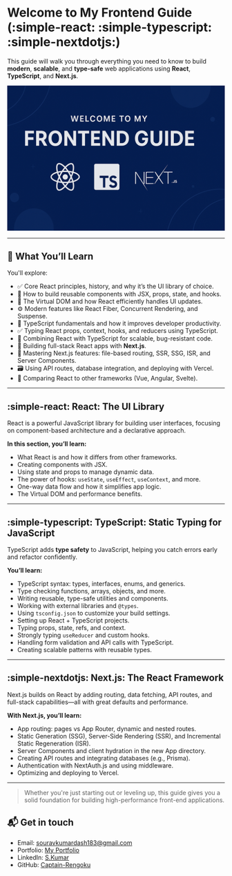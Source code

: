 # Welcome to My Frontend Guide (:simple-react: :simple-typescript: :simple-nextdotjs:)

This guide will walk you through everything you need to know to build **modern**, **scalable**, and **type-safe** web applications using **React**, **TypeScript**, and **Next.js**.

![Welcome Banner](assets/myfeguide.png)

---

## 📘 What You’ll Learn

You'll explore:

- ✅ Core React principles, history, and why it’s the UI library of choice.
- 🧱 How to build reusable components with JSX, props, state, and hooks.
- 🔄 The Virtual DOM and how React efficiently handles UI updates.
- ⚙️ Modern features like React Fiber, Concurrent Rendering, and Suspense.
- 🧠 TypeScript fundamentals and how it improves developer productivity.
- ✅ Typing React props, context, hooks, and reducers using TypeScript.
- 🧩 Combining React with TypeScript for scalable, bug-resistant code.
- 🚀 Building full-stack React apps with **Next.js**.
- 🧭 Mastering Next.js features: file-based routing, SSR, SSG, ISR, and Server Components.
- 🗃️ Using API routes, database integration, and deploying with Vercel.
- 🔁 Comparing React to other frameworks (Vue, Angular, Svelte).

---

## :simple-react: React: The UI Library

React is a powerful JavaScript library for building user interfaces, focusing on component-based architecture and a declarative approach.

**In this section, you’ll learn:**

- What React is and how it differs from other frameworks.
- Creating components with JSX.
- Using state and props to manage dynamic data.
- The power of hooks: `useState`, `useEffect`, `useContext`, and more.
- One-way data flow and how it simplifies app logic.
- The Virtual DOM and performance benefits.

---

## :simple-typescript: TypeScript: Static Typing for JavaScript

TypeScript adds **type safety** to JavaScript, helping you catch errors early and refactor confidently.

**You’ll learn:**

- TypeScript syntax: types, interfaces, enums, and generics.
- Type checking functions, arrays, objects, and more.
- Writing reusable, type-safe utilities and components.
- Working with external libraries and `@types`.
- Using `tsconfig.json` to customize your build settings.
- Setting up React + TypeScript projects.
- Typing props, state, refs, and context.
- Strongly typing `useReducer` and custom hooks.
- Handling form validation and API calls with TypeScript.
- Creating scalable patterns with reusable types.

---

## :simple-nextdotjs: Next.js: The React Framework

Next.js builds on React by adding routing, data fetching, API routes, and full-stack capabilities—all with great defaults and performance.

**With Next.js, you’ll learn:**

- App routing: pages vs App Router, dynamic and nested routes.
- Static Generation (SSG), Server-Side Rendering (SSR), and Incremental Static Regeneration (ISR).
- Server Components and client hydration in the new App directory.
- Creating API routes and integrating databases (e.g., Prisma).
- Authentication with NextAuth.js and using middleware.
- Optimizing and deploying to Vercel.

---

> Whether you're just starting out or leveling up, this guide gives you a solid foundation for building high-performance front-end applications.

## 📬 Get in touch

- Email: [souravkumardash183@gmail.com](https://souravkumardash183@gmail.com)
- Portfolio: [My Portfolio](https://souravkumardash.vercel.app)
- LinkedIn: [S.Kumar](https://www.linkedin.com/in/sourav183)
- GitHub: [Captain-Rengoku](https://github.com/Captain-Rengoku)
